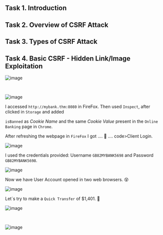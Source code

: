 


<h2>Task 1. Introduction</h2>


<h2>Task 2. Overview of CSRF Attack</h2>

<h2>Task 3. Types of CSRF Attack</h2>


<h2>Task 4. Basic CSRF - Hidden Link/Image Exploitation</h2>

![image](https://github.com/user-attachments/assets/2c2f736b-5a8e-4916-8c8b-8d5d5dc20a57)


<br>

![image](https://github.com/user-attachments/assets/a3946075-4f08-4eea-aa45-0bef31f717dd)

<p>I accessed <code>http://mybank.thm:8080</code> in FireFox.  Then used <code>Inspect</code>, after clicked in <code>Storage</code> and added </p> <code>isBanned</code> as <em>Cookie Name</em> and the same <em>Cookie Value</em> present in the <code>Online Banking</code> page in <code>Chrome</code>.</p>

<p>After refreshing the webpage in <code>FireFox</code> I got .... 🥰 .... code>Client Login</code>.</p>

![image](https://github.com/user-attachments/assets/375ade87-0bd3-43b3-aa8d-d70733cbc1d5)


<p>I used the credentials provided: Username <code>GB82MYBANK5698</code> and Password <code>GB82MYBANK5698</code>.</p>

![image](https://github.com/user-attachments/assets/9a4d24fc-a817-4174-9901-f4089acaecb7)

<p>Now we have User Account opened in two web browsers. 😵</p>

![image](https://github.com/user-attachments/assets/0e1a30bf-cc21-4395-9424-096ac947a5cc)


<p>Let´s try to make a <code>Quick Transfer</code> of $1,401. 💸</code></p>

![image](https://github.com/user-attachments/assets/a4e15a62-cf6d-40ec-be0c-aded7a9a2bd3)

<br>

![image](https://github.com/user-attachments/assets/760a5f75-ec81-4efd-9086-e715ca65be14)

<br>





